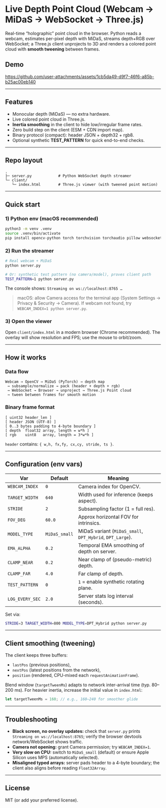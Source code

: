# Live Depth Point Cloud (Webcam → MiDaS → WebSocket → Three.js)

Real-time “holographic” point cloud in the browser.
Python reads a webcam, estimates per-pixel depth with MiDaS, streams depth+RGB over WebSocket; a Three.js client unprojects to 3D and renders a colored point cloud with **smooth tweening** between frames.

## Demo

https://github.com/user-attachments/assets/1cb5da49-d9f7-46f6-a85b-b25ac00eb140

---

## Features

* Monocular depth (MiDaS) — no extra hardware.
* Live colored point cloud in Three.js.
* **Inertia smoothing** in the client to hide low/irregular frame rates.
* Zero build step on the client (ESM + CDN import map).
* Binary protocol (compact): header JSON + depth32 + rgb8.
* Optional synthetic **TEST_PATTERN** for quick end-to-end checks.

---

## Repo layout

```
.
├─ server.py            # Python WebSocket depth streamer
└─ client/
   └─ index.html        # Three.js viewer (with tweened point motion)
```

---

## Quick start

### 1) Python env (macOS recommended)

```bash
python3 -m venv .venv
source .venv/bin/activate
pip install opencv-python torch torchvision torchaudio pillow websockets numpy timm
```

### 2) Run the streamer

```bash
# Real webcam + MiDaS
python server.py

# Or: synthetic test pattern (no camera/model), proves client path
TEST_PATTERN=1 python server.py
```

The console shows: `Streaming on ws://localhost:8765 …`

> macOS: allow Camera access for the terminal app (System Settings → Privacy & Security → Camera).
> If webcam not found, try `WEBCAM_INDEX=1 python server.py`.

### 3) Open the viewer

Open `client/index.html` in a modern browser (Chrome recommended).
The overlay will show resolution and FPS; use the mouse to orbit/zoom.

---

## How it works

### Data flow

```
Webcam → OpenCV → MiDaS (PyTorch) → depth map
 → subsample/normalize → pack (header + depth + rgb)
 → WebSocket → Browser → unproject → Three.js Point cloud
 → tween between frames for smooth motion
```

### Binary frame format

```
[ uint32 header_len ]
[ header JSON (UTF-8) ]
[ 0..3 bytes padding to 4-byte boundary ]
[ depth  float32 array, length = w*h ]
[ rgb    uint8   array, length = 3*w*h ]
```

`header` contains: `{ w,h, fx,fy, cx,cy, stride, ts }`.

---

## Configuration (env vars)

| Var             | Default       | Meaning                                                   |
| --------------- | ------------- | --------------------------------------------------------- |
| `WEBCAM_INDEX`  | `0`           | Camera index for OpenCV.                                  |
| `TARGET_WIDTH`  | `640`         | Width used for inference (keeps aspect).                  |
| `STRIDE`        | `2`           | Subsampling factor (1 = full res).                        |
| `FOV_DEG`       | `60.0`        | Approx horizontal FOV for intrinsics.                     |
| `MODEL_TYPE`    | `MiDaS_small` | MiDaS variant (`MiDaS_small`, `DPT_Hybrid`, `DPT_Large`). |
| `EMA_ALPHA`     | `0.2`         | Temporal EMA smoothing of depth on server.                |
| `CLAMP_NEAR`    | `0.2`         | Near clamp of (pseudo-metric) depth.                      |
| `CLAMP_FAR`     | `4.0`         | Far clamp of depth.                                       |
| `TEST_PATTERN`  | `0`           | `1` = enable synthetic rotating plane.                    |
| `LOG_EVERY_SEC` | `2.0`         | Server stats log interval (seconds).                      |

Set via:

```bash
STRIDE=3 TARGET_WIDTH=800 MODEL_TYPE=DPT_Hybrid python server.py
```

---

## Client smoothing (tweening)

The client keeps three buffers:

* `lastPos` (previous positions),
* `nextPos` (latest positions from the network),
* `position` (rendered, CPU-mixed each `requestAnimationFrame`).

Blend window (`targetTweenMs`) adapts to network inter-arrival time (typ. 80–200 ms).
For heavier inertia, increase the initial value in `index.html`:

```js
let targetTweenMs = 160; // e.g., 160–240 for smoother glide
```

---

## Troubleshooting

* **Black screen, no overlay updates:** check that `server.py` prints `Streaming on ws://localhost:8765`; verify the browser devtools network/WebSocket shows traffic.
* **Camera not opening:** grant Camera permission; try `WEBCAM_INDEX=1`.
* **Very slow on CPU:** switch to `MiDaS_small` (default) or ensure Apple Silicon uses MPS (automatically selected).
* **Misaligned typed arrays:** server pads header to a 4-byte boundary; the client also aligns before reading `Float32Array`.

---

## License

MIT (or add your preferred license).
